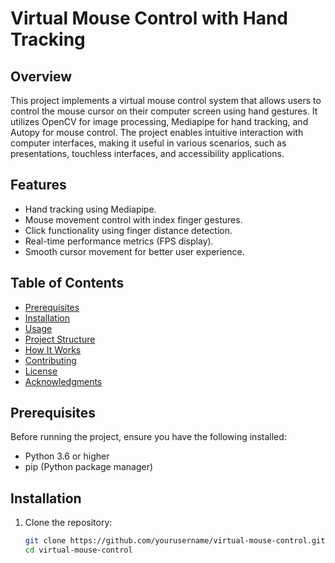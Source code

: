 # Virtual Mouse Control with Hand Tracking

## Overview
This project implements a virtual mouse control system that allows users to control the mouse cursor on their computer screen using hand gestures. It utilizes OpenCV for image processing, Mediapipe for hand tracking, and Autopy for mouse control. The project enables intuitive interaction with computer interfaces, making it useful in various scenarios, such as presentations, touchless interfaces, and accessibility applications.

## Features
- Hand tracking using Mediapipe.
- Mouse movement control with index finger gestures.
- Click functionality using finger distance detection.
- Real-time performance metrics (FPS display).
- Smooth cursor movement for better user experience.

## Table of Contents
- [Prerequisites](#prerequisites)
- [Installation](#installation)
- [Usage](#usage)
- [Project Structure](#project-structure)
- [How It Works](#how-it-works)
- [Contributing](#contributing)
- [License](#license)
- [Acknowledgments](#acknowledgments)

## Prerequisites
Before running the project, ensure you have the following installed:
- Python 3.6 or higher
- pip (Python package manager)

## Installation
1. Clone the repository:
   ```bash
   git clone https://github.com/yourusername/virtual-mouse-control.git
   cd virtual-mouse-control
   ```
